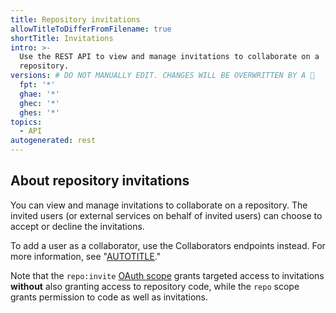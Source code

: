 ```yaml
---
title: Repository invitations
allowTitleToDifferFromFilename: true
shortTitle: Invitations
intro: >-
  Use the REST API to view and manage invitations to collaborate on a
  repository.
versions: # DO NOT MANUALLY EDIT. CHANGES WILL BE OVERWRITTEN BY A 🤖
  fpt: '*'
  ghae: '*'
  ghec: '*'
  ghes: '*'
topics:
  - API
autogenerated: rest
---
```


## About repository invitations

You can view and manage invitations to collaborate on a repository. The invited users (or external services on behalf of invited users) can choose to accept or decline the invitations.

To add a user as a collaborator, use the Collaborators endpoints instead. For more information, see "[AUTOTITLE](/rest/collaborators/collaborators#add-a-repository-collaborator)."

Note that the `repo:invite` [OAuth scope](/apps/oauth-apps/building-oauth-apps/scopes-for-oauth-apps) grants targeted
access to invitations **without** also granting access to repository code, while the
`repo` scope grants permission to code as well as invitations.

<!-- Content after this section is automatically generated -->
